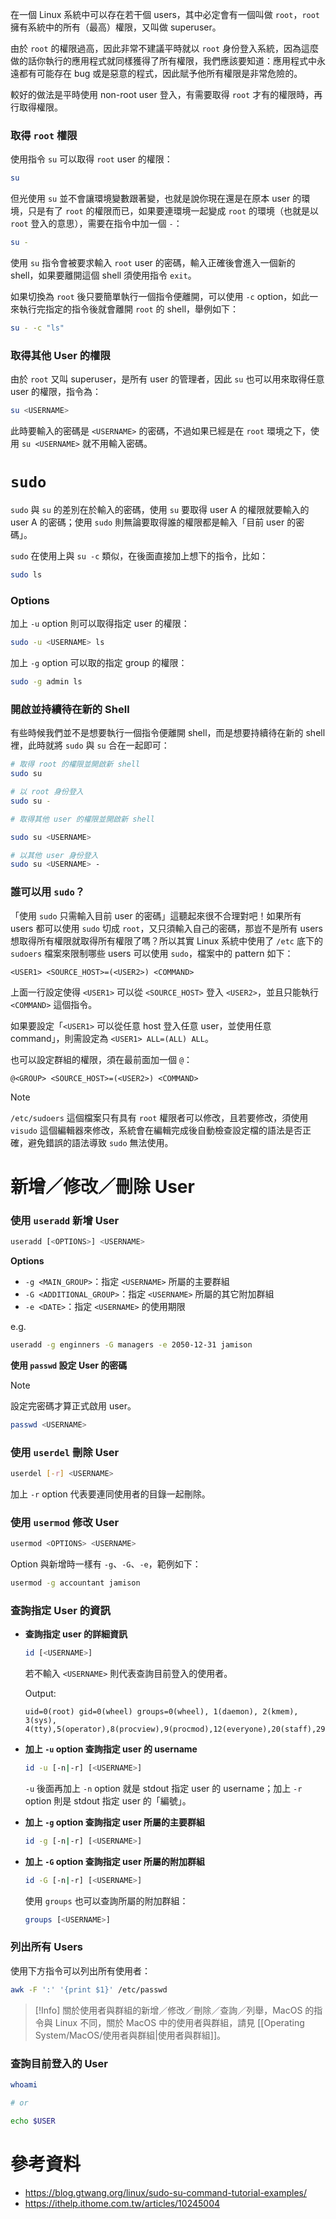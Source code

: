 在一個 Linux 系統中可以存在若干個 users，其中必定會有一個叫做 `root`，`root` 擁有系統中的所有（最高）權限，又叫做 superuser。

由於 `root` 的權限過高，因此非常不建議平時就以 `root` 身份登入系統，因為這麼做的話你執行的應用程式就同樣獲得了所有權限，我們應該要知道：應用程式中永遠都有可能存在 bug 或是惡意的程式，因此賦予他所有權限是非常危險的。

較好的做法是平時使用 non-root user 登入，有需要取得 `root` 才有的權限時，再行取得權限。

### 取得 `root` 權限

使用指令 `su` 可以取得 `root` user 的權限：

```bash
su
```

但光使用 `su` 並不會讓環境變數跟著變，也就是說你現在還是在原本 user 的環境，只是有了 `root` 的權限而已，如果要連環境一起變成 `root` 的環境（也就是以 `root` 登入的意思），需要在指令中加一個 `-`：

```bash
su -
```

使用 `su` 指令會被要求輸入 `root` user 的密碼，輸入正確後會進入一個新的 shell，如果要離開這個 shell 須使用指令 `exit`。

如果切換為 `root` 後只要簡單執行一個指令便離開，可以使用 `-c` option，如此一來執行完指定的指令後就會離開 `root` 的 shell，舉例如下：

```bash
su - -c "ls"
```

### 取得其他 User 的權限

由於 `root` 又叫 superuser，是所有 user 的管理者，因此 `su` 也可以用來取得任意 user 的權限，指令為：

```bash
su <USERNAME>
```

此時要輸入的密碼是 `<USERNAME>` 的密碼，不過如果已經是在 `root` 環境之下，使用 `su <USERNAME>` 就不用輸入密碼。

# `sudo`

`sudo` 與 `su` 的差別在於輸入的密碼，使用 `su` 要取得 user A 的權限就要輸入的 user A 的密碼；使用 `sudo` 則無論要取得誰的權限都是輸入「目前 user 的密碼」。

`sudo` 在使用上與 `su -c` 類似，在後面直接加上想下的指令，比如：

```bash
sudo ls
```

### Options

加上 `-u` option 則可以取得指定 user 的權限：

```bash
sudo -u <USERNAME> ls
```

加上 `-g` option 可以取的指定 group 的權限：

```bash
sudo -g admin ls
```

### 開啟並持續待在新的 Shell

有些時候我們並不是想要執行一個指令便離開 shell，而是想要持續待在新的 shell 裡，此時就將 `sudo` 與 `su` 合在一起即可：

```bash
# 取得 root 的權限並開啟新 shell
sudo su

# 以 root 身份登入
sudo su -

# 取得其他 user 的權限並開啟新 shell

sudo su <USERNAME>

# 以其他 user 身份登入
sudo su <USERNAME> -
```

### 誰可以用 `sudo`？

「使用 `sudo` 只需輸入目前 user 的密碼」這聽起來很不合理對吧！如果所有 users 都可以使用 `sudo` 切成 `root`，又只須輸入自己的密碼，那豈不是所有 users 想取得所有權限就取得所有權限了嗎？所以其實 Linux 系統中使用了 `/etc` 底下的 `sudoers` 檔案來限制哪些 users 可以使用 `sudo`，檔案中的 pattern 如下：

```plaintext
<USER1> <SOURCE_HOST>=(<USER2>) <COMMAND>
```

上面一行設定使得 `<USER1>` 可以從 `<SOURCE_HOST>` 登入 `<USER2>`，並且只能執行 `<COMMAND>` 這個指令。

如果要設定「`<USER1>` 可以從任意 host 登入任意 user，並使用任意 command」，則需設定為 `<USER1> ALL=(ALL) ALL`。

也可以設定群組的權限，須在最前面加一個 `@`：

```plaintext
@<GROUP> <SOURCE_HOST>=(<USER2>) <COMMAND>
```

> [!Note]
> `/etc/sudoers` 這個檔案只有具有 `root` 權限者可以修改，且若要修改，須使用 `visudo` 這個編輯器來修改，系統會在編輯完成後自動檢查設定檔的語法是否正確，避免錯誤的語法導致 `sudo` 無法使用。

# 新增／修改／刪除 User

### 使用 `useradd` 新增 User

```bash
useradd [<OPTIONS>] <USERNAME>
```

**Options**

- `-g <MAIN_GROUP>`：指定 `<USERNAME>` 所屬的主要群組
- `-G <ADDITIONAL_GROUP>`：指定 `<USERNAME>` 所屬的其它附加群組
- `-e <DATE>`：指定 `<USERNAME>`  的使用期限

e.g.

```bash
useradd -g enginners -G managers -e 2050-12-31 jamison
```

**使用 `passwd` 設定 User 的密碼**

> [!Note]
> 設定完密碼才算正式啟用 user。

```bash
passwd <USERNAME>
```

### 使用 `userdel` 刪除 User

```bash
userdel [-r] <USERNAME>
```

加上 `-r` option 代表要連同使用者的目錄一起刪除。

### 使用 `usermod` 修改 User

```bash
usermod <OPTIONS> <USERNAME>
```

Option 與新增時一樣有 `-g`、`-G`、`-e`，範例如下：

```bash
usermod -g accountant jamison
```

### 查詢指定 User 的資訊

- **查詢指定 user 的詳細資訊**

    ```bash
    id [<USERNAME>]
    ```

    若不輸入 `<USERNAME>` 則代表查詢目前登入的使用者。

    Output:

    ```plaintext
    uid=0(root) gid=0(wheel) groups=0(wheel), 1(daemon), 2(kmem), 3(sys), 4(tty),5(operator),8(procview),9(procmod),12(everyone),20(staff),29(certusers),61(localaccounts),80(admin),33(_appstore),98(_lpadmin),100(_lpoperator),204(_developer),250(_analyticsusers),395(com.apple.access_ftp),398(com.apple.access_screensharing),399(com.apple.access_ssh),400(com.apple.access_remote_ae),701(com.apple.sharepoint.group.1)
    ```

- **加上 `-u` option 查詢指定 user 的 username**

    ```bash
    id -u [-n|-r] [<USERNAME>]
    ```

    `-u` 後面再加上 `-n` option 就是 stdout 指定 user 的 username；加上 `-r` option 則是 stdout 指定 user 的「編號」。

- **加上 `-g` option 查詢指定 user 所屬的主要群組**

    ```bash
    id -g [-n|-r] [<USERNAME>]
    ```

- **加上 `-G` option 查詢指定 user 所屬的附加群組**

    ```bash
    id -G [-n|-r] [<USERNAME>]
    ```

    使用 `groups` 也可以查詢所屬的附加群組：

    ```bash
    groups [<USERNAME>]
    ```

### 列出所有 Users

使用下方指令可以列出所有使用者：

```bash
awk -F ':' '{print $1}' /etc/passwd
```

> [!Info]
> 關於使用者與群組的新增／修改／刪除／查詢／列舉，MacOS 的指令與 Linux 不同，關於 MacOS 中的使用者與群組，請見 [[Operating System/MacOS/使用者與群組|使用者與群組]]。

### 查詢目前登入的 User

```bash
whoami

# or

echo $USER
```

# 參考資料

- <https://blog.gtwang.org/linux/sudo-su-command-tutorial-examples/>
- <https://ithelp.ithome.com.tw/articles/10245004>
